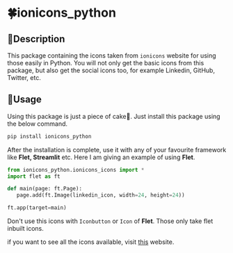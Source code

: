 🍀**ionicons_python**
================

🎯**Description**
------------------
This package containing the icons taken from `ionicons` website for using those easily in Python. You will not only get the basic icons from this package, but also get the social icons too, for example Linkedin, GitHub, Twitter, etc.

🎯**Usage**
------------
Using this package is just a piece of cake🍰. Just install this package using the below command.
```bash
pip install ionicons_python
```
After the installation is complete, use it with any of your favourite framework like **Flet, Streamlit** etc. Here I am giving an example of using **Flet**.

```python
from ionicons_python.ionicons_icons import *
import flet as ft

def main(page: ft.Page):
   page.add(ft.Image(linkedin_icon, width=24, height=24))

ft.app(target=main)
```
Don't use this icons with `Iconbutton` or  `Icon` of **Flet**.  Those only take flet inbuilt icons.

if you want to see all the icons available, visit [this](https://ionic.io/ionicons) website.